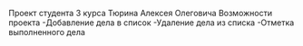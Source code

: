 Проект студента 3 курса Тюрина Алексея Олеговича
Возможности проекта
-Добавление дела в список
-Удаление дела из списка
-Отметка выполненного дела